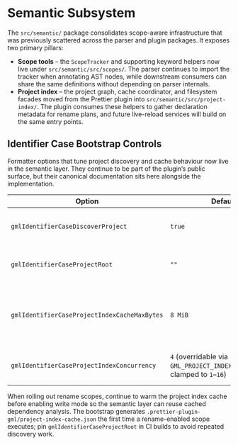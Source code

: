 # Semantic Subsystem

The `src/semantic/` package consolidates scope-aware infrastructure that was
previously scattered across the parser and plugin packages. It exposes two
primary pillars:

- **Scope tools** – the `ScopeTracker` and supporting keyword helpers now live
  under `src/semantic/src/scopes/`. The parser continues to import the tracker
  when annotating AST nodes, while downstream consumers can share the same
  definitions without depending on parser internals.
- **Project index** – the project graph, cache coordinator, and filesystem
  facades moved from the Prettier plugin into
  `src/semantic/src/project-index/`. The plugin consumes these helpers to gather
  declaration metadata for rename plans, and future live-reload services will
  build on the same entry points.

## Identifier Case Bootstrap Controls

Formatter options that tune project discovery and cache behaviour now live in
the semantic layer. They continue to be part of the plugin’s public surface,
but their canonical documentation sits here alongside the implementation.

| Option | Default | Summary |
| --- | --- | --- |
| `gmlIdentifierCaseDiscoverProject` | `true` | Controls whether the formatter auto-discovers the nearest `.yyp` manifest to bootstrap the project index. |
| `gmlIdentifierCaseProjectRoot` | `""` | Pins project discovery to a specific directory when auto-detection is undesirable (e.g. CI or monorepos). |
| `gmlIdentifierCaseProjectIndexCacheMaxBytes` | `8 MiB` | Upper bound for the persisted project-index cache. Set the option or `GML_PROJECT_INDEX_CACHE_MAX_SIZE` to `0` to disable the size guard when coordinating cache writes manually. |
| `gmlIdentifierCaseProjectIndexConcurrency` | `4` (overridable via `GML_PROJECT_INDEX_CONCURRENCY`, clamped to `1`–`16`) | Caps how many GameMaker source files are parsed in parallel while building the identifier-case project index. |

When rolling out rename scopes, continue to warm the project index cache
before enabling write mode so the semantic layer can reuse cached dependency
analysis. The bootstrap generates `.prettier-plugin-gml/project-index-cache.json`
the first time a rename-enabled scope executes; pin `gmlIdentifierCaseProjectRoot`
in CI builds to avoid repeated discovery work.

